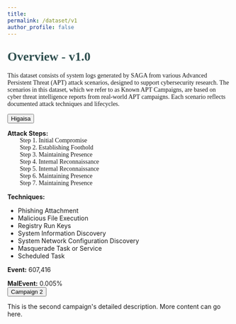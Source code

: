 ```yaml
---
title: 
permalink: /dataset/v1
author_profile: false
---
```


<h1 style= "color:#2F4F4F; font-family: 'Work Sans'; margin-top: 1em !important;">Overview - v1.0</h1>
<p style="font-family: 'Work Sans';">This dataset consists of system logs generated by SAGA from various Advanced Persistent Threat (APT) attack scenarios, designed to support cybersecurity research. The scenarios in this dataset, which we refer to as Known APT Campaigns, are based on cyber threat intelligence reports from real-world APT campaigns. Each scenario reflects documented attack techniques and lifecycles.</p>

<div class="accordion">
  <div class="accordion-item">
    <button class="accordion-header">Higaisa</button>    
    <div class="accordion-content">
      <p style="margin-bottom: 0;"><strong>Attack Steps:</strong></p> 
        <p style="font-family: 'Work Sans'; margin: 0 auto; text-indent: 2em;">Step 1. Initial Compromise</p>
        <p style="font-family: 'Work Sans'; margin: 0 auto; text-indent: 2em;">Step 2. Establishing Foothold</p>
        <p style="font-family: 'Work Sans'; margin: 0 auto; text-indent: 2em;">Step 3. Maintaining Presence</p>
        <p style="font-family: 'Work Sans'; margin: 0 auto; text-indent: 2em;">Step 4. Internal Reconnaissance</p>
        <p style="font-family: 'Work Sans'; margin: 0 auto; text-indent: 2em;">Step 5. Internal Reconnaissance</p>
        <p style="font-family: 'Work Sans'; margin: 0 auto; text-indent: 2em;">Step 6. Maintaining Presence</p>
        <p style="font-family: 'Work Sans'; margin: 0 auto; text-indent: 2em;">Step 7. Maintaining Presence</p>
      <p style="margin-bottom: 0;"><strong>Techniques:</strong></p>
      <ul>
        <li style="margin-bottom: 0;">Phishing Attachment</li>
        <li style="margin-bottom: 0;">Malicious File Execution</li>
        <li style="margin-bottom: 0;">Registry Run Keys</li>
        <li style="margin-bottom: 0;">System Information Discovery</li>
        <li style="margin-bottom: 0;">System Network Configuration Discovery</li>
        <li style="margin-bottom: 0;">Masquerade Task or Service</li>
        <li style="margin-bottom: 0;">Scheduled Task</li>
      </ul>      
      <p style="margin-bottom: 0;"><strong>Event:</strong> 607,416</p>
      <p style="margin-bottom: 0;"><strong>MalEvent:</strong> 0.005%</p>
    </div>
  </div>
  <div class="accordion-item">
    <button class="accordion-header" id="accordion2">
      <span class="accordion-title">Campaign 2</span>
    </button>
    <div class="accordion-content" id="content2">
      <p>This is the second campaign's detailed description. More content can go here.</p>
    </div>
  </div>
</div>
